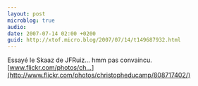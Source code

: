 ```yaml
---
layout: post
microblog: true
audio: 
date: 2007-07-14 02:00 +0200
guid: http://xtof.micro.blog/2007/07/14/t149687932.html
---
```

Essayé le Skaaz de JFRuiz... hmm pas convaincu. [www.flickr.com/photos/ch...](http://www.flickr.com/photos/christopheducamp/808717402/)

